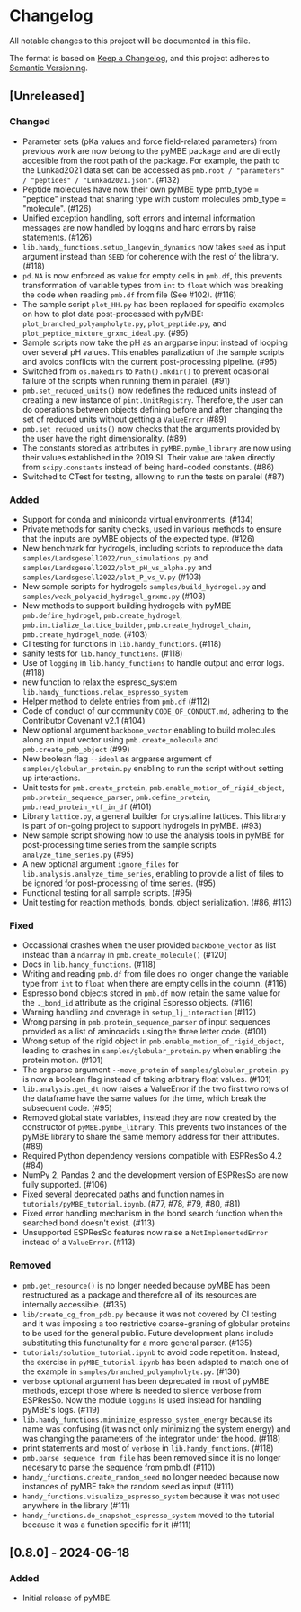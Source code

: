# Changelog

All notable changes to this project will be documented in this file.

The format is based on [Keep a Changelog](https://keepachangelog.com/en/1.1.0/),
and this project adheres to [Semantic Versioning](https://semver.org/spec/v2.0.0.html).

## [Unreleased]

### Changed
- Parameter sets (pKa values and force field-related parameters) from previous work are now belong to the pyMBE package and are directly accesible from the root path of the package. For example, the path to the Lunkad2021 data set can be accessed as `pmb.root / "parameters" / "peptides" / "Lunkad2021.json"`. (#132)
- Peptide molecules have now their own pyMBE type pmb_type = "peptide" instead that sharing type with custom molecules pmb_type = "molecule". (#126)
- Unified exception handling, soft errors and internal information messages are now handled by loggins and hard errors by raise statements. (#126)
- `lib.handy_functions.setup_langevin_dynamics` now takes `seed` as input argument instead than `SEED` for coherence with the rest of the library. (#118)
- `pd.NA` is now enforced as value for empty cells in `pmb.df`, this prevents transformation of variable types from `int` to `float` which was breaking the code when reading `pmb.df` from file (See #102). (#116)
- The sample script `plot_HH.py` has been replaced for specific examples on how to plot data post-processed with pyMBE: `plot_branched_polyampholyte.py`, `plot_peptide.py`, and `plot_peptide_mixture_grxmc_ideal.py`. (#95)
- Sample scripts now take the pH as an argparse input instead of looping over several pH values. This enables paralization of the sample scripts and avoids conflicts with the current post-processing pipeline. (#95)
- Switched from `os.makedirs` to `Path().mkdir()` to prevent ocasional failure of the scripts when running them in paralel. (#91)
- `pmb.set_reduced_units()` now redefines the reduced units instead of creating a new instance of `pint.UnitRegistry`. Therefore, the user can do operations between objects defining before and after changing the set of reduced units without getting a `ValueError` (#89)
- `pmb.set_reduced_units()` now checks that the arguments provided by the user have the right dimensionality. (#89)
- The constants stored as attributes in `pyMBE.pymbe_library` are now using their values established in the 2019 SI. Their value are taken directly from `scipy.constants` instead of being hard-coded constants. (#86)
- Switched to CTest for testing, allowing to run the tests on paralel (#87)

### Added
- Support for conda and miniconda virtual environments. (#134)
- Private methods for sanity checks, used in various methods to ensure that the inputs are pyMBE objects of the expected type. (#126)
- New benchmark for hydrogels, including scripts to reproduce the data `samples/Landsgesell2022/run_simulations.py` and `samples/Landsgesell2022/plot_pH_vs_alpha.py` and `samples/Landsgesell2022/plot_P_vs_V.py` (#103)
- New sample scripts for hydrogels `samples/build_hydrogel.py` and  `samples/weak_polyacid_hydrogel_grxmc.py` (#103)
- New methods to support building hydrogels with pyMBE `pmb.define_hydrogel`, `pmb.create_hydrogel`, `pmb.initialize_lattice_builder`, `pmb.create_hydrogel_chain`, `pmb.create_hydrogel_node`. (#103)
- CI testing for functions in `lib.handy_functions`. (#118)
- sanity tests for `lib.handy_functions`. (#118)
- Use of `logging`  in `lib.handy_functions` to handle output and error logs. (#118)
- new function to relax the espreso_system `lib.handy_functions.relax_espresso_system`
- Helper method to delete entries from `pmb.df` (#112)
- Code of conduct of our community `CODE_OF_CONDUCT.md`, adhering to the Contributor Covenant v2.1 (#104) 
- New optional argument `backbone_vector` enabling to build molecules along an input vector using `pmb.create_molecule` and `pmb.create_pmb_object` (#99)
- New boolean flag `--ideal` as argparse argument of `samples/globular_protein.py` enabling to run the script without setting up interactions.
- Unit tests for `pmb.create_protein`, `pmb.enable_motion_of_rigid_object`, `pmb.protein_sequence_parser`, `pmb.define_protein`, `pmb.read_protein_vtf_in_df` (#101)
- Library `lattice.py`, a general builder for crystalline lattices. This library is part of on-going project to support hydrogels in pyMBE. (#93)
- New sample script showing how to use the analysis tools in pyMBE for post-processing time series from the sample scripts `analyze_time_series.py` (#95) 
- A new optional argument `ignore_files`  for `lib.analysis.analyze_time_series`, enabling to provide a list of files to be ignored for post-processing of time series. (#95)
- Functional testing for all sample scripts. (#95)
- Unit testing for reaction methods, bonds, object serialization. (#86, #113)

### Fixed
- Occassional crashes when the user provided `backbone_vector` as list instead than a `ndarray` in `pmb.create_molecule()`  (#120)
- Docs in `lib.handy_functions`. (#118)
- Writing and reading `pmb.df` from file does no longer change the variable type from `int` to `float` when there are empty cells in the column. (#116)
- Espresso bond objects stored in `pmb.df` now retain the same value for the  `._bond_id` attribute as the original Espresso objects. (#116)
- Warning handling and coverage in `setup_lj_interaction` (#112)
- Wrong parsing in `pmb.protein_sequence_parser` of input sequences provided as a list of aminoacids using the three letter code. (#101)
- Wrong setup of the rigid object in `pmb.enable_motion_of_rigid_object`, leading to crashes in `samples/globular_protein.py` when enabling the protein motion. (#101)
- The argparse argument `--move_protein` of `samples/globular_protein.py` is now a boolean flag instead of taking arbitrary float values. (#101)
- `lib.analysis.get_dt` now raises a ValueError if the two first two rows of the dataframe have the same values for the time, which break the subsequent code. (#95)
- Removed global state variables, instead they are now created by the constructor of `pyMBE.pymbe_library`. This prevents two instances of the pyMBE library to share the same memory address for their attributes. (#89)
- Required Python dependency versions compatible with ESPResSo 4.2 (#84)
- NumPy 2, Pandas 2 and the development version of ESPResSo are now fully supported. (#106)
- Fixed several deprecated paths and function names in `tutorials/pyMBE_tutorial.ipynb`. (#77, #78, #79, #80, #81)
- Fixed error handling mechanism in the bond search function when the searched bond doesn't exist. (#113)
- Unsupported ESPResSo features now raise a `NotImplementedError` instead of a `ValueError`. (#113)

### Removed
- `pmb.get_resource()` is no longer needed because pyMBE has been restructured as a package and therefore all of its resources are internally accessible. (#135)
- `lib/create_cg_from_pdb.py` because it was not covered by CI testing and it was imposing a too restrictive coarse-graning of globular proteins to be used for the general public. Future development plans include substituting this functunality for a more general parser. (#135)
- `tutorials/solution_tutorial.ipynb` to avoid code repetition. Instead, the exercise in `pyMBE_tutorial.ipynb` has been adapted to match one of the example in `samples/branched_polyampholyte.py`. (#130)
- `verbose` optional argument has been deprecated in most of pyMBE methods, except those where is needed to silence verbose from ESPResSo. Now the module `loggins` is used instead for handling pyMBE's logs. (#119)
- `lib.handy_functions.minimize_espresso_system_energy` because its name was confusing (it was not only minimizing the system energy) and was changing the parameters of the integrator under the hood. (#118)
- print statements and most of `verbose` in `lib.handy_functions`. (#118)
- `pmb.parse_sequence_from_file` has been removed since it is no longer necesary to parse the sequence from pmb.df (#110)
- `handy_functions.create_random_seed` no longer needed because now instances of pyMBE take the random seed as input (#111)
- `handy_functions.visualize_espresso_system` because it was not used anywhere in the library (#111)
- `handy_functions.do_snapshot_espresso_system` moved to the tutorial because it was a function specific for it (#111)

## [0.8.0] - 2024-06-18

### Added

* Initial release of pyMBE.
